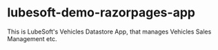 # lubesoft-demo-razorpages-app
This is LubeSoft's Vehicles Datastore App, that manages Vehicles Sales Management etc.
